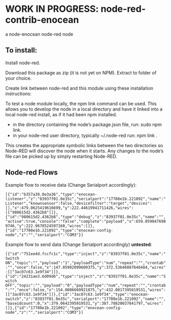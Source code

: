 # WORK IN PROGRESS: node-red-contrib-enocean

a node-enocean node-red node 

## To install: 

Install node-red.

Download this package as zip (it is not yet on NPM).
Extract to folder of your choice.

Create link between node-red and this module using these installation instructions:

To test a node module locally, the npm link command can be used. This allows you to develop the node in a local directory and have it linked into a local node-red install, as if it had been npm installed.

* in the directory containing the node’s package.json file, run: sudo npm link.
* in your node-red user directory, typically ~/.node-red run: npm link <name of node module>.

This creates the appropriate symbolic links between the two directories so Node-RED will discover the node when it starts. Any changes to the node’s file can be picked up by simply restarting Node-RED.


## Node-red Flows

Example flow to receive data (Change Serialport accordingly):

`[{"id":"b357a38.8e3a36","type":"enocean-listener","z":"83937f01.0e35c","serialport":"17708e1b.221092","name":"Listener","knownsensor":false,"devicefilter":"target","devices":[],"x":479.0625419616699,"y":222.44619941711426,"wires":[["980615d2.4362b8"]]},{"id":"980615d2.4362b8","type":"debug","z":"83937f01.0e35c","name":"","active":true,"console":"false","complete":"payload","x":659.0590476989746,"y":222.9670524597168,"wires":[]},{"id":"17708e1b.221092","type":"enocean-config-node","z":"","serialport":"COM3"}]`

Example flow to send data (Change Serialport accordingly) **untested**:

`[{"id":"751ee4d.fccfc1c","type":"inject","z":"83937f01.0e35c","name":"Switch ON","topic":"","payload":"1","payloadType":"num","repeat":"","crontab":"","once":false,"x":147.05902099609375,"y":372.53646087646484,"wires":[["3ac07c63.1e9f34"]]},{"id":"24231ae3.6d09d6","type":"inject","z":"83937f01.0e35c","name":"Switch OFF","topic":"","payload":"0","payloadType":"num","repeat":"","crontab":"","once":false,"x":154.0086669921875,"y":432.0017395019531,"wires":[["3ac07c63.1e9f34"]]},{"id":"3ac07c63.1e9f34","type":"enocean-switch","z":"83937f01.0e35c","serialport":"17708e1b.221092","name":"","baseidcount":0,"x":379.0642395019531,"y":387.78820037841797,"wires":[]},{"id":"17708e1b.221092","type":"enocean-config-node","z":"","serialport":"COM3"}]`

